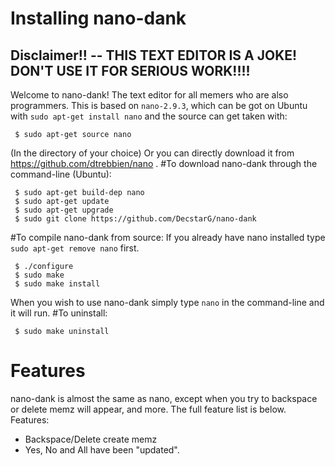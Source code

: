 # Installing nano-dank
## Disclaimer!! -- THIS TEXT EDITOR IS A JOKE! DON'T USE IT FOR SERIOUS WORK!!!!
Welcome to nano-dank! The text editor for all memers who are also programmers. This is based on `nano-2.9.3`, which can be got on Ubuntu with `sudo apt-get install nano` and the source can get taken with:
```$ sudo apt-get build-dep nano
 $ sudo apt-get source nano
 ```
 (In the directory of your choice) Or you can directly download it from https://github.com/dtrebbien/nano .
#To download nano-dank through the command-line (Ubuntu):
```$ cd ~/Directory/to/download/to
 $ sudo apt-get build-dep nano
 $ sudo apt-get update
 $ sudo apt-get upgrade
 $ sudo git clone https://github.com/DecstarG/nano-dank
 ```
 #To compile nano-dank from source:
 If you already have nano installed type `sudo apt-get remove nano` first.
```$ cd ~/your/directory/to/nano-dank
 $ ./configure
 $ sudo make
 $ sudo make install
 ```
 When you wish to use nano-dank simply type `nano` in the command-line and it will run.
 #To uninstall:
 ```$ cd ~/your/directory/to/nano-dank
  $ sudo make uninstall
  ```
# Features
  nano-dank is almost the same as nano, except when you try to backspace or delete memz will appear, and more. The full feature list is below.
  Features:
  * Backspace/Delete create memz
  * Yes, No and All have been "updated".
